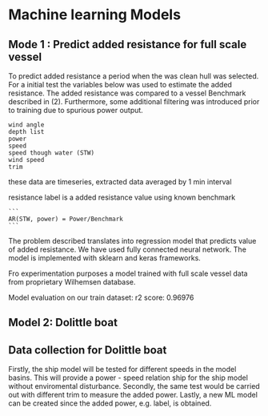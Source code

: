 # Machine learning Models

## Mode 1 : Predict added resistance for full scale vessel

To predict added resistance a period when the was clean hull was selected. 
For a initial test the variables below was used to estimate the added resistance. 
The added resistance was compared to a vessel Benchmark described in (2). Furthermore,
some additional filtering was introduced prior to training due to spurious power output. 
   
   ```
   wind angle
   depth list 
   power
   speed
   speed though water (STW)
   wind speed 
   trim
   ```
   
   these data are timeseries, extracted data averaged by 1 min interval
   
resistance label is a added resistance value using known benchmark

    ```
    AR(STW, power) = Power/Benchmark
    ```

The problem described translates into regression model that predicts value of added resistance. 
We have used fully connected neural network. The model is implemented with 
sklearn and keras frameworks.

Fro experimentation purposes a model trained with full scale vessel data from 
proprietary Wilhemsen database.

Model evaluation on our train dataset: r2 score: 0.96976


## Model 2: Dolittle boat

## Data collection for Dolittle boat
Firstly, the ship model will be tested for different speeds in the model basins. This will provide
a power - speed relation ship for the ship model without enviromental disturbance. Secondly, 
the same test would be carried out with different trim to measure the added power. Lastly, a new ML 
model can be created since the added power, e.g. label, is obtained. 





   



